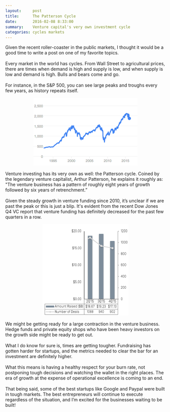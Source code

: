 ```yaml
---
layout:     post
title:      The Patterson Cycle
date:       2016-02-08 8:33:00
summary:    Venture capital's very own investment cycle
categories: cycles markets
---
```


<style>
.center-image
{
	text-align: center;
}
</style>

<p>
Given the recent roller-coaster in the public markets, I thought it would be a good time to write a post on one of my favorite topics.
<br><br>
Every market in the world has cycles. From Wall Street to agricultural prices, there are times when demand is high and supply is low, and when supply is low and demand is high. Bulls and bears come and go.
<br><br>
For instance, in the S&P 500, you can see large peaks and troughs every few years, as history repeats itself.</p>

<div class="center-image">
<figure>
  <img src="/images/02-08-2016-image001.png" width="328" height="213"/>
</figure>
</div>

<p>Venture investing has its very own as well: the Patterson cycle. Coined by the legendary venture capitalist, Arthur Patterson, he explains it roughly as: "The venture business has a pattern of roughly eight years of growth followed by six years of retrenchment.”
<br><br>
Given the steady growth in venture funding since 2010, it’s unclear if we are past the peak or this is just a blip. It's evident from the recent Dow Jones Q4 VC report that venture funding has definitely decreased for the past few quarters in a row.</p>

<div class="center-image">
<figure>
  <img src="/images/02-08-2016-image002.png" width="271" height="288"/>
</figure>
</div>

<p>
We might be getting ready for a large contraction in the venture business. Hedge funds and private equity shops who have been heavy investors on the growth side might be ready to get out.
<br><br>
What I do know for sure is, times are getting tougher. Fundraising has gotten harder for startups, and the metrics needed to clear the bar for an investment are definitely higher.
<br><br>
What this means is having a healthy respect for your burn rate, not postponing tough decisions and watching the wallet in the right places. The era of growth at the expense of operational excellence is coming to an end.
<br><br>
That being said, some of the best startups like Google and Paypal were built in tough markets. The best entrepreneurs will continue to execute regardless of the situation, and I’m excited for the businesses waiting to be built!</p>



